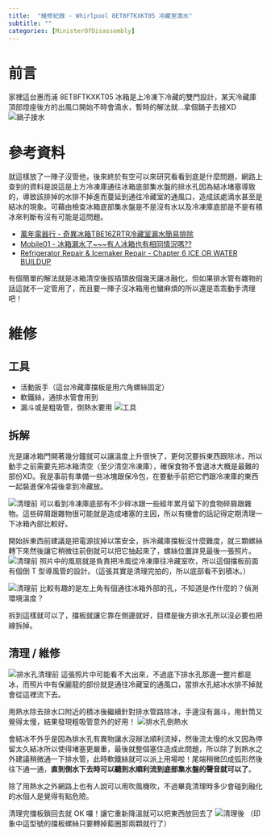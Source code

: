 ```yaml
---
title:  "維修紀錄 - Whirlpool 8ET8FTKXKT05 冷藏室滴水"
subtitle: ""
categories: [MinisterOfDisassembly]
---
```


# 前言
家裡這台惠而浦 8ET8FTKXKT05 冰箱是上冷凍下冷藏的雙門設計，某天冷藏庫頂部燈座後方的出風口開始不時會滴水，暫時的解法就...拿個鍋子去接XD
![鍋子接水](/images/2022-05-Whirlpool-8ET8FTKXKT05/Whirlpool-workaround.jpg)

# 參考資料
就這樣放了一陣子沒管他，後來終於有空可以來研究看看到底是什麼問題，網路上查到的資料是說這是上方冷凍庫通往冰箱底部集水盤的排水孔因為結冰堵塞導致的，導致該排掉的水排不掉進而蔓延到通往冷藏室的通風口，造成該處滴水甚至是結冰的現象。可藉由檢查冰箱底部集水盤是不是沒有水以及冷凍庫底部是不是有積冰來判斷有沒有可能是這問題。

* [萬年電器行 - 奇異冰箱TBE16ZRTR冷藏室漏水簡易排除](https://blog.xuite.net/wy2655797/blog?st=c&w=3745017&p=1)
* [Mobile01 - 冰箱漏水了~~~有人冰箱也有相同情況嗎??](https://www.mobile01.com/topicdetail.php?f=37&t=654381)
* [Refrigerator Repair & Icemaker Repair - Chapter 6 ICE OR WATER BUILDUP](https://www.appliancerepair.net/refrigerator-repair-6.html)

有個簡單的解法就是冰箱清空後拔插頭放個幾天讓冰融化，但如果排水管有雜物的話這就不一定管用了，而且要一陣子沒冰箱用也蠻麻煩的所以還是乖乖動手清理吧！

# 維修
## 工具
* 活動扳手（這台冷藏庫擋板是用六角螺絲固定）
* 軟鐵絲，通排水管會用到
* 漏斗或是粗吸管，倒熱水要用
![工具](/images/2022-05-Whirlpool-8ET8FTKXKT05/Whirlpool-tools.jpg)

## 拆解
光是讓冰箱門開著幾分鐘就可以讓溫度上升很快了，更何況要拆東西跟除冰，所以動手之前需要先把冰箱清空（至少清空冷凍庫），確保食物不會退冰大概是最難的部份XD。我是事前有準備一些冰塊跟保冷包，在要動手前把它們跟冷凍庫的東西一起裝進保冷袋後拿到冷藏放。

![清理前](/images/2022-05-Whirlpool-8ET8FTKXKT05/Whirlpool-before.jpg)
可以看到冷凍庫底部有不少碎冰跟一些經年累月留下的食物碎屑跟雜物。這些碎屑跟雜物很可能就是造成堵塞的主因，所以有機會的話記得定期清理一下冰箱內部比較好。

開始拆東西前建議是把電源拔掉以策安全，拆冷藏庫擋板沒什麼難度，就三顆螺絲轉下來然後讓它稍微往前倒就可以把它抽起來了，螺絲位置詳見最後一張照片。
![清理前](/images/2022-05-Whirlpool-8ET8FTKXKT05/Whirlpool-plateoff.jpg)
照片中的風扇就是負責把冷風從冷凍庫往冷藏室吹，所以這個擋板前面有個倒 T 型導風管的設計。（這張其實是清理完拍的，所以底部看不到積冰。）

![清理前](/images/2022-05-Whirlpool-8ET8FTKXKT05/Whirlpool-vent.jpg)
比較有趣的是左上角有個通往冰箱外部的孔，不知道是作什麼的？偵測環境溫度？

拆到這樣就可以了，擋板就讓它靠在側邊就好，目標是後方排水孔所以沒必要也把線拆掉。

## 清理 / 維修
![排水孔清理前](/images/2022-05-Whirlpool-8ET8FTKXKT05/Whirlpool-ice.jpg)
這張照片中可能看不大出來，不過底下排水孔那邊一整片都是冰，而照片中有保麗龍的部份就是通往冷藏室的通風口，當排水孔結冰水排不掉就會從這裡流下去。

用熱水除去排水口附近的積冰後繼續針對排水管路除冰，手邊沒有漏斗，用針筒又覺得太慢，結果發現粗吸管意外的好用！
![排水孔倒熱水](/images/2022-05-Whirlpool-8ET8FTKXKT05/Whirlpool-thaw.jpg)

會結冰不外乎是因為排水孔有異物讓水沒辦法順利流掉，然後流太慢的水又因為停留太久結冰所以使得堵塞更嚴重，最後就整個塞住造成此問題，所以除了到熱水之外建議稍微通一下排水管，此時軟鐵絲就可以派上用場啦！尾端稍微凹成弧形然後往下通一通，**直到倒水下去時可以聽到水順利流到底部集水盤的聲音就可以了**。

除了用熱水之外網路上也有人說可以用吹風機吹，不過畢竟清理時多少會碰到融化的水個人是覺得有點危險。

清理完擋板鎖回去就 OK 囉！讓它重新降溫就可以把東西放回去了
![清理後](/images/2022-05-Whirlpool-8ET8FTKXKT05/Whirlpool-after.jpg)
（印象中這型號的擋板螺絲只要轉掉藍圈那兩顆就行了）
